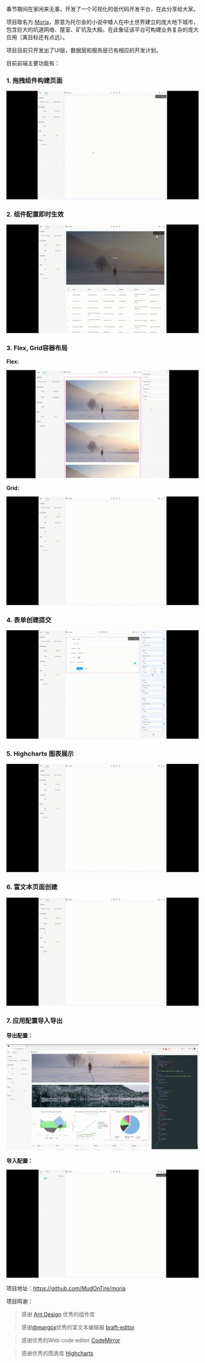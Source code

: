 春节期间在家闲来无事，开发了一个可视化的低代码开发平台，在此分享给大家。

项目取名为 [Moria](https://en.wikipedia.org/wiki/Moria_(Middle-earth))，原意为托尔金的小说中矮人在中土世界建立的庞大地下城市，包含巨大的坑道网络、屋室、矿坑及大殿。在此象征该平台可构建业务复杂的庞大应用（离目标还有点远）。

项目目前只开发出了UI层，数据层和服务层已有相应的开发计划。

目前前端主要功能有：

### 1. 拖拽组件构建页面

![dnd](../screenshots/dnd.gif)

### 2. 组件配置即时生效

![widgetConfig](../screenshots/widget-config.gif)

### 3. Flex, Grid容器布局

**Flex:**

![flex](../screenshots/flex.gif)

**Grid:**

![grid](../screenshots/grid.gif)

### 4. 表单创建提交

![form](../screenshots/form.gif)

### 5. Highcharts 图表展示

![highcharts](../screenshots/highcharts.gif)

### 6. 富文本页面创建

![richtext](../screenshots/richtext.gif)

### 7. 应用配置导入导出

**导出配置：**

![export](../screenshots/export.gif)

**导入配置：**

![import](../screenshots/import.gif)

项目地址：https://github.com/MudOnTire/moria

项目鸣谢：

> 感谢 [Ant Design](https://ant.design/index-cn) 优秀的组件库

> 感谢[@margox](https://github.com/margox)优秀的富文本编辑器 [braft-editor](https://github.com/margox/braft-editor)

> 感谢优秀的Web code editor [CodeMirror](https://github.com/codemirror/CodeMirror)

> 感谢优秀的图表库 [Highcharts](https://github.com/highcharts/highcharts)
